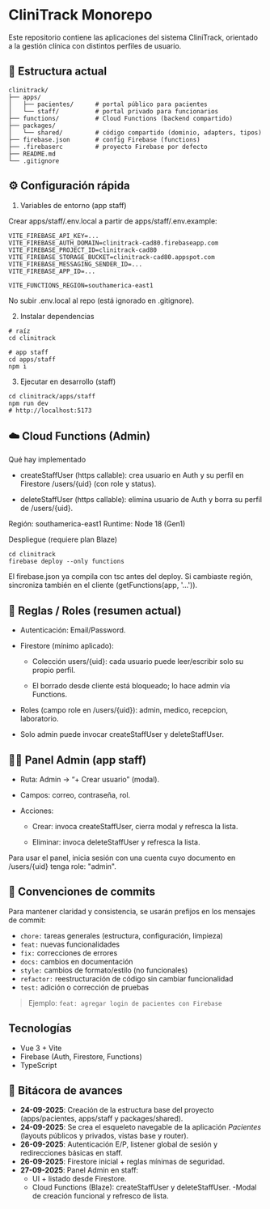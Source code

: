# CliniTrack Monorepo

Este repositorio contiene las aplicaciones del sistema CliniTrack, orientado a la gestión clínica con distintos perfiles de usuario.

## 📂 Estructura actual
```
clinitrack/
├── apps/
│   ├── pacientes/      # portal público para pacientes
│   └── staff/          # portal privado para funcionarios
├── functions/          # Cloud Functions (backend compartido)
├── packages/
│   └── shared/         # código compartido (dominio, adapters, tipos)
├── firebase.json       # config Firebase (functions)
├── .firebaserc         # proyecto Firebase por defecto
├── README.md
└── .gitignore
```

## ⚙️ Configuración rápida
1) Variables de entorno (app staff)

Crear apps/staff/.env.local a partir de apps/staff/.env.example:
```
VITE_FIREBASE_API_KEY=...
VITE_FIREBASE_AUTH_DOMAIN=clinitrack-cad80.firebaseapp.com
VITE_FIREBASE_PROJECT_ID=clinitrack-cad80
VITE_FIREBASE_STORAGE_BUCKET=clinitrack-cad80.appspot.com
VITE_FIREBASE_MESSAGING_SENDER_ID=...
VITE_FIREBASE_APP_ID=...

VITE_FUNCTIONS_REGION=southamerica-east1
```

No subir .env.local al repo (está ignorado en .gitignore).

2) Instalar dependencias

```
# raíz
cd clinitrack

# app staff
cd apps/staff
npm i
```

3) Ejecutar en desarrollo (staff)

```
cd clinitrack/apps/staff
npm run dev
# http://localhost:5173
```

## ☁️ Cloud Functions (Admin)
Qué hay implementado

- createStaffUser (https callable): crea usuario en Auth y su perfil en Firestore /users/{uid} (con role y status).

- deleteStaffUser (https callable): elimina usuario de Auth y borra su perfil de /users/{uid}.

Región: southamerica-east1
Runtime: Node 18 (Gen1)

Despliegue (requiere plan Blaze)

```
cd clinitrack
firebase deploy --only functions
```

El firebase.json ya compila con tsc antes del deploy.
Si cambiaste región, sincroniza también en el cliente (getFunctions(app, '...')).

## 🔐 Reglas / Roles (resumen actual)

- Autenticación: Email/Password.

- Firestore (mínimo aplicado):

    - Colección users/{uid}: cada usuario puede leer/escribir solo su propio perfil.

    - El borrado desde cliente está bloqueado; lo hace admin vía Functions.

- Roles (campo role en /users/{uid}): admin, medico, recepcion, laboratorio.

- Solo admin puede invocar createStaffUser y deleteStaffUser.

## 👩‍💻 Panel Admin (app staff)

- Ruta: Admin → “+ Crear usuario” (modal).

- Campos: correo, contraseña, rol.

- Acciones:

    - Crear: invoca createStaffUser, cierra modal y refresca la lista.

    - Eliminar: invoca deleteStaffUser y refresca la lista.

Para usar el panel, inicia sesión con una cuenta cuyo documento en /users/{uid} tenga role: "admin".

## 📝 Convenciones de commits

Para mantener claridad y consistencia, se usarán prefijos en los mensajes de commit:

- `chore:` tareas generales (estructura, configuración, limpieza)
- `feat:` nuevas funcionalidades
- `fix:` correcciones de errores
- `docs:` cambios en documentación
- `style:` cambios de formato/estilo (no funcionales)
- `refactor:` reestructuración de código sin cambiar funcionalidad
- `test:` adición o corrección de pruebas

> Ejemplo: `feat: agregar login de pacientes con Firebase`


## Tecnologías
- Vue 3 + Vite
- Firebase (Auth, Firestore, Functions)
- TypeScript

## 📖 Bitácora de avances

- **24-09-2025**: Creación de la estructura base del proyecto (apps/pacientes, apps/staff y packages/shared).
- **24-09-2025**: Se crea el esqueleto navegable de la aplicación *Pacientes* (layouts públicos y privados, vistas base y router).
- **26-09-2025**: Autenticación E/P, listener global de sesión y redirecciones básicas en staff.
- **26-09-2025**: Firestore inicial + reglas mínimas de seguridad.
- **27-09-2025**: Panel Admin en staff:
    - UI + listado desde Firestore.
    - Cloud Functions (Blaze): createStaffUser y deleteStaffUser.
    -Modal de creación funcional y refresco de lista.


